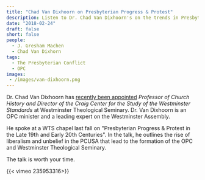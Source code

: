 ```yaml
---
title: "Chad Van Dixhoorn on Presbyterian Progress & Protest"
description: Listen to Dr. Chad Van Dixhoorn's on the trends in Presbyterianism leading to the formation of the OPC and Westminster Seminary.
date: "2018-02-24"
draft: false
short: false
people:
  - J. Gresham Machen
  - Chad Van Dixhorn
tags:
  - The Presbyterian Conflict
  - OPC
images:
 - /images/van-dixhoorn.png
---
```


Dr. Chad Van Dixhoorn has [recently been appointed](https://faculty.wts.edu/posts/van-dixhoorn/) _Professor of Church History and Director of the Craig Center for the Study of the Westminster Standards_ at Westminster Theological Seminary. Dr. Van Dixhoorn is an OPC minister and a leading expert on the Westminster Assembly.

He spoke at a WTS chapel last fall on "Presbyterian Progress & Protest in the Late 19th and Early 20th Centuries". In the talk, he outlines the rise of liberalism and unbelief in the PCUSA that lead to the formation of the OPC and Westminster Theological Seminary.

The talk is worth your time.

{{< vimeo 235953316>}}
